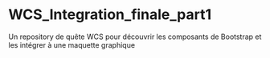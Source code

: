 # WCS_Integration_finale_part1
Un repository de quête WCS pour découvrir les composants de Bootstrap et les intégrer à une maquette graphique

